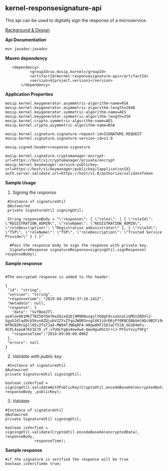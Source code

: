 ## kernel-responsesignature-api
This api can be used to digitally sign the response of a microservice.


[Background & Design](../../docs/design/kernel/kernel-responsesignature.md)


**Api Documentation**

```
mvn javadoc:javadoc
```

**Maven dependency**

 ```
    <dependency>
			<groupId>io.mosip.kernel</groupId>
			<artifactId>kernel-responsesignature-api</artifactId>
			<version>${project.version}</version>
		</dependency>
 ```


 **Application Properties**
 
 ```
mosip.kernel.keygenerator.asymmetric-algorithm-name=RSA
mosip.kernel.keygenerator.asymmetric-algorithm-length=2048
mosip.kernel.keygenerator.symmetric-algorithm-name=AES
mosip.kernel.keygenerator.symmetric-algorithm-length=256
mosip.kernel.crypto.symmetric-algorithm-name=AES
mosip.kernel.crypto.asymmetric-algorithm-name=RSA

mosip.kernel.signature.signature-request-id=SIGNATURE.REQUEST
mosip.kernel.signature.signature-version-id=v1.0

mosip.signed.header=response-signature

mosip.kernel.signature.cryptomanager-encrypt-url=https://host/v1/cryptomanager/private/encrypt
mosip.kernel.keymanager-service-publickey-url=https://host/v1/keymanager/publickey/{applicationId}
auth.server.validate.url=https://host/v1.0/authorize/validateToken
 ```
 
 **Sample Usage**
 
   1. *Signing the response*
   
  ```
   #Instance of signatureUtil
   @Autowired
   private SignatureUtil signingUtil;
   
   String responseBody = "\"response\": { \"roles\": [ { \"roleId\": \"REGISTRATION_ADMIN\", \"roleName\": \"REGISTRATION_ADMIN\", \"roleDescription\": \"Registration administrator\" }, { \"roleId\": \"TSP\", \"roleName\": \"TSP\", \"roleDescription\": \"Trusted Service Provider\" } ] }"
  
    #Pass the response body to sign the response with private key.
    SignatureResponse signatureResponse=signingUtil.signResponse( responseBody);
   ```
   
   **Sample response**
 
 ```
 
 #The encrypted response is added to the header.
 
 {
  "id": "string",
  "version": "string",
  "responsetime": "2019-04-29T04:37:16.141Z",
  "metadata": null,
  "response": {
    "data": "SvYBeeZTl-ao4loe981MkTTBZ507Om7HaZAzxQ1Dj9M9KNuxgslYbQgFdcsaSnoCiUM5nZRDVl2-GgyUJdlqd9cb5kvnAZQjubV2ZYsZfqu2W8MJnsglXK1iUrD6jPf0KNCQ86UmlHOc9BIFi9u1Wh87b8kKmIdbkL8Jv4x2Yqqvufp5kkFja4udXcIVJhhSmsYS4Z0DtDv6p9eGZ18Gcrz-Nf9G9ZRcGpllOIvZfo7Jq4-MW94TJNBq0FA-H0qwdHFJIDJaCT5lN_dGzD4mFu-9CPL4xpeA76V1E7D_vT_v7UQcFgAu4ewdw4-Qew9guOSCUrrcJ-PF5sYxxyT9Fg"
    "responseTime":"2019:09:09:09.000Z
  },
  "errors": null
}
 ```
   2. *Validate with public key*
   
   ```
    #Instance of signatureUtil
   @Autowired
   private SignatureUtil signingUtil;
   
   boolean isVerfied = signingUtil.validateWithPublicKey(CryptoUtil.encodeBase64(encryptedData),
   responseBody ,publicKey);
   
   ```
 3. *Validate*
 
 
   ```
   #Instance of signatureUtil
   @Autowired
   private SignatureUtil signingUtil;
   
   boolean isVerfied = signingUtil.validate(CryptoUtil.encodeBase64(encryptedData), responseBody,
				responseTime);
  ```
  
  **Sample response**
 
 ```
 #if the signature is verified the response will be true
 boolean isVerified= true;
 ```
 
  
  
   
 
   